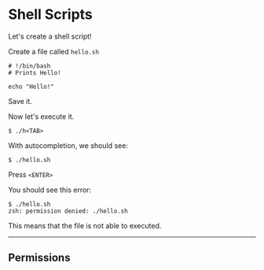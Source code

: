 # Shell Scripts

Let's create a shell script!

Create a file called `hello.sh`

```
# !/bin/bash
# Prints Hello!

echo "Hello!"
```


Save it.

Now let's execute it.

```
$ ./h<TAB>
```

With autocompletion, we should see:
```
$ ./hello.sh
```

Press `<ENTER>`

You should see this error:
```
$ ./hello.sh
zsh: permission denied: ./hello.sh
```

This means that the file is not able to executed.

----
## Permissions

